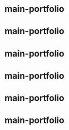 # main-portfolio
# main-portfolio
# main-portfolio
# main-portfolio
# main-portfolio
# main-portfolio
